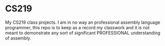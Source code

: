 # CS219
My CS219 class projects. I am in no way an professional assembly language programmer, this repo is to keep as a record my classwork and it is not meant to demonstrate any sort of significant PROFESSIONAL understanding of assembly.
